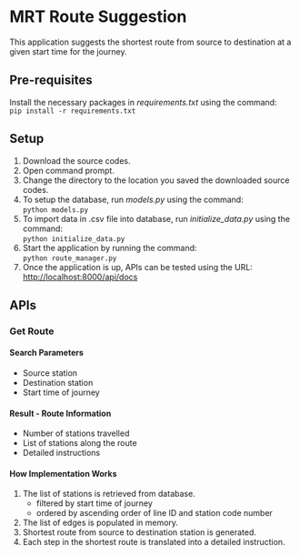 # MRT Route Suggestion
This application suggests the shortest route from source to destination at a given start time for the journey.

## Pre-requisites
Install the necessary packages in *requirements.txt* using the command:  
`pip install -r requirements.txt`

## Setup
1) Download the source codes.
2) Open command prompt.
3) Change the directory to the location you saved the downloaded source codes.
4) To setup the database, run *models.py* using the command:  
`python models.py`
5) To import data in .csv file into database, run *initialize_data.py* using the command:  
`python initialize_data.py`
6) Start the application by running the command:  
`python route_manager.py`
7) Once the application is up, APIs can be tested using the URL:  
[http://localhost:8000/api/docs](http://localhost:8000/api/docs)

## APIs
### Get Route
#### Search Parameters
- Source station
- Destination station
- Start time of journey

#### Result - Route Information
- Number of stations travelled
- List of stations along the route
- Detailed instructions

#### How Implementation Works
1) The list of stations is retrieved from database.
    - filtered by start time of journey
    - ordered by ascending order of line ID and station code number
2) The list of edges is populated in memory.
3) Shortest route from source to destination station is generated.
4) Each step in the shortest route is translated into a detailed instruction.